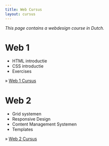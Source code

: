 ```yaml
---
title: Web Cursus
layout: cursus
---
```

*This page contains a webdesign course in Dutch.*

Web 1
=====
* HTML introductie
* CSS introductie
* Exercises

&raquo; [Web 1 Cursus](web1/)

Web 2
=====

* Grid systemen
* Responsive Design
* Content Management Systemen
* Templates

&raquo; [Web 2 Cursus](web2/)

